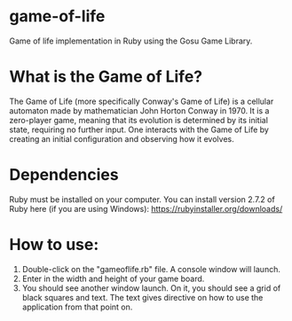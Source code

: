 # game-of-life
Game of life implementation in Ruby using the Gosu Game Library.
 
# What is the Game of Life?
The Game of Life (more specifically Conway's Game of Life) is a cellular automaton made by mathematician John Horton Conway in 1970. 
It is a zero-player game, meaning that its evolution is determined by its initial state, requiring no further input. 
One interacts with the Game of Life by creating an initial configuration and observing how it evolves. 

# Dependencies
Ruby must be installed on your computer. You can install version 2.7.2 of Ruby here (if you are using Windows): https://rubyinstaller.org/downloads/

# How to use:
1. Double-click on the "gameoflife.rb" file. A console window will launch.
2. Enter in the width and height of your game board.
3. You should see another window launch. On it, you should see a grid of black squares and text.
   The text gives directive on how to use the application from that point on.
